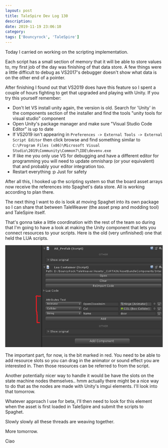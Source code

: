 ```yaml
---
layout: post
title: TaleSpire Dev Log 130
description:
date: 2019-11-19 23:06:10
category:
tags: ['Bouncyrock', 'TaleSpire']
---
```


Today I carried on working on the scripting implementation.

Each script has a small section of memory that it will be able to store values to, my first job of the day was finishing of that data store. A few things were a little difficult to debug as VS2017's debugger doesn't show what data is on the other end of a pointer.

After finishing I found out that VS2019 does have this feature so I spent a couple of hours fighting to get that upgraded and playing with Unity. If you try this yourself remember:

- Don't let VS install unity again, the version is old. Search for 'Unity' in the components section of the installer and find the tools "unity tools for visual studio" component
- Open Unity's package manager and make sure "Visual Studio Code Editor" is up to date
- If VS2019 isn't appearing in `Preferences -> External Tools -> External Script Editor` then click browse and find something similar to `C:\Program Files (x86)\Microsoft Visual Studio\2019\Community\Common7\IDE\devenv.exe`
- If like me you only use VS for debugging and have a different editor for programming you will need to update omnisharp (or your equivalent) that and probably your editor integration too.
- Restart everything :p Just for safety

After all this, I hooked up the scripting system so that the board asset arrays now receive the references into Spaghet's data store. All is working according to plan there.

The next thing I want to do is look at moving Spaghet into its own package so I can share that between TaleWeaver (the asset prep and modding tool) and TaleSpire itself.

That's gonna take a little coordination with the rest of the team so during that I'm going to have a look at making the Unity component that lets you connect resources to your scripts. Here is the old (very unfinished) one that held the LUA scripts.

![script assets](/assets/images/scriptAttribs0.png)

The important part, for now, is the bit marked in red. You need to be able to add resource slots so you can drag in the animator or sound effect you are interested in. Then those resources can be referred to from the script.

Another potentially nicer way to handle it would be have the slots on the state machine nodes themselves.. hmm actually there might be a nice way to do that as the nodes are made with Unity's imgui elements. I'll look into that tomorrow.

Whatever approach I use for beta, I'll then need to look for this element when the asset is first loaded in TaleSpire and submit the scripts to Spaghet.

Slowly slowly all these threads are weaving together.

More tomorrow.

Ciao

